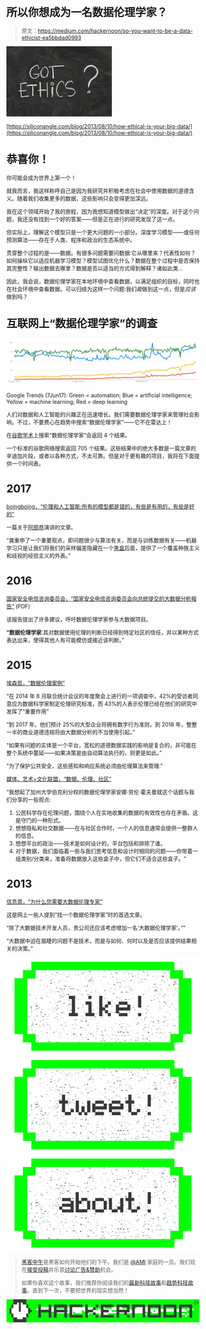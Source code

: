 # 所以你想成为一名数据伦理学家？

> 原文：<https://medium.com/hackernoon/so-you-want-to-be-a-data-ethicist-ea5bbdad0993>

![](img/9d72a5995fbe03212089f981da031d1c.png)

[https://siliconangle.com/blog/2013/08/10/how-ethical-is-your-big-data/](https://siliconangle.com/blog/2013/08/10/how-ethical-is-your-big-data/)

# 恭喜你！

你可能会成为世界上第一个！

就我而言，我这样称呼自己是因为我研究并积极考虑在社会中使用数据的道德含义。随着我们收集更多的数据，这些影响只会变得更加深远。

我在这个领域开始了我的旅程，因为我想知道模型做出“决定”的深度。对于这个问题，我还没有找到一个好的答案——但是正在进行的研究发现了这一点。

但实际上，理解这个模型只是一个更大问题的一小部分。深度学习模型——或任何预测算法——存在于人类、程序和政治的生态系统中。

贯穿整个过程的是——数据。有很多问题需要问数据:它从哪里来？代表性如何？如何操纵它以适应机器学习模型？模型试图优化什么？数据在整个过程中是否保持其完整性？输出数据去哪里？数据是否以适当的方式得到解释？诸如此类…

因此，我会说，数据伦理学家在本地环境中查看数据，以满足组织的目标，同时也在社会环境中查看数据。可以归结为这样一个问题:我们*能*做到这一点，但是*应该*做到吗？

# 互联网上“数据伦理学家”的调查

![](img/ae87de2c5c6c1c1d6840191028929966.png)

Google Trends (7Jun17): Green = automation; Blue = artificial intelligence; Yellow = machine learning; Red = deep learning

人们对数据和人工智能的兴趣正在迅速增长。我们需要数据伦理学家来管理社会影响。不过，不要费心在趋势中搜索“数据伦理学家”——它不在雷达上！

在[谷歌学术](https://scholar.google.com.au/scholar?hl=en&q=%22data+ethicist%22&btnG=&as_sdt=1%2C5&as_sdtp=&oq=data+et)上搜索“数据伦理学家”会返回 4 个结果。

一个标准的谷歌网络搜索返回 705 个结果。这些结果中的绝大多数是一篇文章的辛迪加片段，或者以各种方式，不太可靠。但是对于更有趣的项目，我将在下面提供一个时间表。

# 2017

[boingboing，“伦理和人工智能:所有的模型都是错的，有些是有用的，有些是好的”](http://boingboing.net/2017/03/10/ethics-reviews.html)

一篇关于[阿部恭](http://www.abegong.com/)演讲的文章。

“龚重申了一个重要观点，即问题很少与算法有关，而是与训练数据有关——机器学习只是让我们将我们的采样偏差隐藏在一个[黑盒](https://boingboing.net/2016/05/24/algorithmic-risk-assessment-h.html)后面，提供了一个覆盖种族主义和歧视的经验主义的外表。”

# 2016

[国家安全电信咨询委员会，“国家安全电信咨询委员会向总统提交的大数据分析报告”](https://www.dhs.gov/sites/default/files/publications/NSTAC%20Report%20to%20the%20President%20on%20Big%20Data%20Analytics%20%285-11-16%29-%20508%20compliant.pdf) (PDF)

该报告提出了许多建议，呼吁数据伦理学家参与大数据项目。

**“数据伦理学家**:其对数据使用伦理的判断已经得到特定社区的信任，并以某种方式表达出来，使得其他人有可能模仿或接近该判断。”

# 2015

[埃森哲，“数据伦理案例”](https://www.accenture.com/au-en/insight-outlook-case-data-ethics)

“在 2014 年 8 月联合统计会议的年度聚会上进行的一项调查中，42%的受访者同意应为数据科学家制定伦理研究标准，而 43%的人表示伦理已经在他们的研究中发挥了“重要作用”

“到 2017 年，他们预计 25%的大型企业将拥有数字行为准则，到 2018 年，整整一半的商业道德违规将由大数据分析的不当使用引起。”

“如果有问题的实体是一个平台，宽松的道德数据实践的影响是复合的，并可能在整个系统中蔓延——如果决策是由自动算法执行的，则更是如此。”

"为了保护公共安全，这些感知和响应系统必须由伦理算法来管理."

[媒体、艺术+文化联盟，“数据、伦理、社区”](http://www.thealliance.media/data-ethics-community/)

“我想起了加州大学伯克利分校的数据伦理学家安娜·劳伦·霍夫曼就这个话题与我们分享的一些观点:

1.  公民科学存在伦理问题，围绕个人在实地收集的数据的有效性也存在矛盾。这是守门的一种形式。
2.  想想隐私和社交数据——在与社区合作时，一个人的信息通常会提供一整群人的信息。
3.  想想平台的政治——技术是如何设计的，平台包括和排除了谁。
4.  对于数据，我们面临着一些与我们思考信息和设计时相同的问题——你带着一组类别/分类来，准备将数据放入这些盒子中，但它们不适合这些盒子。"

# 2013

[信息周，“为什么您需要大数据伦理专家”](http://www.informationweek.com/it-leadership/why-youll-need-a-big-data-ethics-expert/d/d-id/1108001)

这是网上一些人提到“找一个数据伦理学家”时的首选文章。

“除了大数据技术开发人员，贵公司还应该考虑增加一名‘大数据伦理学家’。”"

“大数据中迫在眉睫的问题不是技术，而是与如何、何时以及是否应该提供结果相关的决策。”

[![](img/50ef4044ecd4e250b5d50f368b775d38.png)](http://bit.ly/HackernoonFB)[![](img/979d9a46439d5aebbdcdca574e21dc81.png)](https://goo.gl/k7XYbx)[![](img/2930ba6bd2c12218fdbbf7e02c8746ff.png)](https://goo.gl/4ofytp)

> [黑客中午](http://bit.ly/Hackernoon)是黑客如何开始他们的下午。我们是 [@AMI](http://bit.ly/atAMIatAMI) 家庭的一员。我们现在[接受投稿](http://bit.ly/hackernoonsubmission)并乐意[讨论广告&赞助](mailto:partners@amipublications.com)机会。
> 
> 如果你喜欢这个故事，我们推荐你阅读我们的[最新科技故事](http://bit.ly/hackernoonlatestt)和[趋势科技故事](https://hackernoon.com/trending)。直到下一次，不要把世界的现实想当然！

![](img/be0ca55ba73a573dce11effb2ee80d56.png)